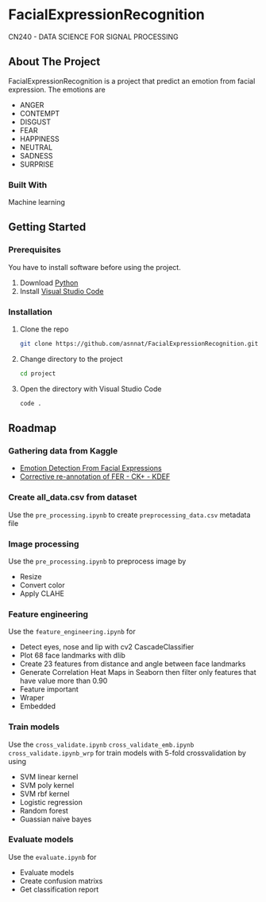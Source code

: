 # FacialExpressionRecognition
CN240 - DATA SCIENCE FOR SIGNAL PROCESSING

## About The Project
FacialExpressionRecognition is a project that predict an emotion from facial expression.
The emotions are
* ANGER
* CONTEMPT
* DISGUST
* FEAR
* HAPPINESS
* NEUTRAL
* SADNESS
* SURPRISE

### Built With
Machine learning

## Getting Started
### Prerequisites
You have to install software before using the project.

1. Download [Python](https://www.python.org/downloads/)
2. Install [Visual Studio Code](https://code.visualstudio.com/download)

### Installation
1. Clone the repo
    ```sh
    git clone https://github.com/asnnat/FacialExpressionRecognition.git project
    ```
2. Change directory to the project
    ```sh
    cd project
    ```
3. Open the directory with Visual Studio Code
    ```sh
    code .
    ```

## Roadmap
### Gathering data from Kaggle
* [Emotion Detection From Facial Expressions](https://www.kaggle.com/c/emotion-detection-from-facial-expressions/overview)
* [Corrective re-annotation of FER - CK+ - KDEF](https://www.kaggle.com/datasets/sudarshanvaidya/corrective-reannotation-of-fer-ck-kdef)

### Create all_data.csv from dataset
Use the `pre_processing.ipynb` to create `preprocessing_data.csv` metadata file

### Image processing
Use the `pre_processing.ipynb` to preprocess image by
* Resize
* Convert color
* Apply CLAHE

### Feature engineering
Use the `feature_engineering.ipynb` for
* Detect eyes, nose and lip with cv2 CascadeClassifier
* Plot 68 face landmarks with dlib
* Create 23 features from distance and angle between face landmarks
* Generate Correlation Heat Maps in Seaborn then filter only features that have value more than 0.90
* Feature important
* Wraper
* Embedded

### Train models
Use the `cross_validate.ipynb` `cross_validate_emb.ipynb` `cross_validate.ipynb_wrp` for train models with 5-fold crossvalidation by using
* SVM linear kernel
* SVM poly kernel
* SVM rbf kernel
* Logistic regression
* Random forest
* Guassian naive bayes

### Evaluate models
Use the `evaluate.ipynb` for
* Evaluate models
* Create confusion matrixs
* Get classification report

